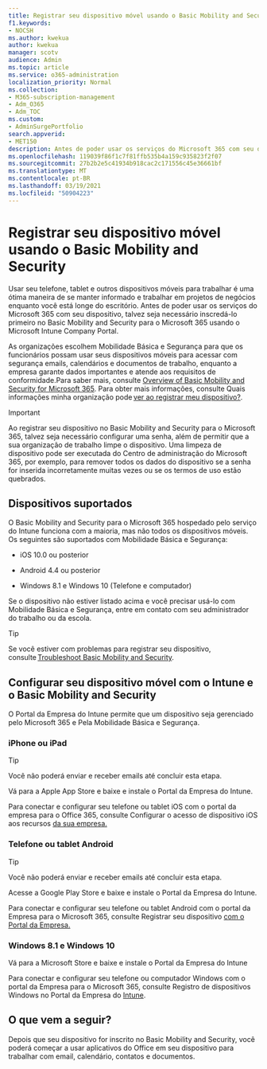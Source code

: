 ```yaml
---
title: Registrar seu dispositivo móvel usando o Basic Mobility and Security
f1.keywords:
- NOCSH
ms.author: kwekua
author: kwekua
manager: scotv
audience: Admin
ms.topic: article
ms.service: o365-administration
localization_priority: Normal
ms.collection:
- M365-subscription-management
- Adm_O365
- Adm_TOC
ms.custom:
- AdminSurgePortfolio
search.appverid:
- MET150
description: Antes de poder usar os serviços do Microsoft 365 com seu dispositivo, talvez seja necessário inscredá-lo primeiro no Basic Mobility and Security para o Microsoft 365.
ms.openlocfilehash: 119039f86f1c7f81ffb535b4a159c935823f2f07
ms.sourcegitcommit: 27b2b2e5c41934b918cac2c171556c45e36661bf
ms.translationtype: MT
ms.contentlocale: pt-BR
ms.lasthandoff: 03/19/2021
ms.locfileid: "50904223"
---
```

# <a name="enroll-your-mobile-device-using-basic-mobility-and-security"></a>Registrar seu dispositivo móvel usando o Basic Mobility and Security

Usar seu telefone, tablet e outros dispositivos móveis para trabalhar é uma ótima maneira de se manter informado e trabalhar em projetos de negócios enquanto você está longe do escritório. Antes de poder usar os serviços do Microsoft 365 com seu dispositivo, talvez seja necessário inscredá-lo primeiro no Basic Mobility and Security para o Microsoft 365 usando o Microsoft Intune Company Portal.

As organizações escolhem Mobilidade Básica e Segurança para que os funcionários possam usar seus dispositivos móveis para acessar com segurança emails, calendários e documentos de trabalho, enquanto a empresa garante dados importantes e atende aos requisitos de conformidade.Para saber mais, consulte [Overview of Basic Mobility and Security for Microsoft 365](overview.md). Para obter mais informações, consulte Quais informações minha organização pode [ver ao registrar meu dispositivo?](/intune-user-help/what-info-can-your-company-see-when-you-enroll-your-device-in-intune).

>[!IMPORTANT] 
>Ao registrar seu dispositivo no Basic Mobility and Security para o Microsoft 365, talvez seja necessário configurar uma senha, além de permitir que a sua organização de trabalho limpe o dispositivo. Uma limpeza de dispositivo pode ser executada do Centro de administração do Microsoft 365, por exemplo, para remover todos os dados do dispositivo se a senha for inserida incorretamente muitas vezes ou se os termos de uso estão quebrados.

## <a name="supported-devices"></a>Dispositivos suportados

O Basic Mobility and Security para o Microsoft 365 hospedado pelo serviço do Intune funciona com a maioria, mas não todos os dispositivos móveis. Os seguintes são suportados com Mobilidade Básica e Segurança:

- iOS 10.0 ou posterior

- Android 4.4 ou posterior

- Windows 8.1 e Windows 10 (Telefone e computador)

Se o dispositivo não estiver listado acima e você precisar usá-lo com Mobilidade Básica e Segurança, entre em contato com seu administrador do trabalho ou da escola.

>[!TIP]
>Se você estiver com problemas para registrar seu dispositivo, consulte [Troubleshoot Basic Mobility and Security](troubleshoot.md).

## <a name="set-up-your-mobile-device-with-intune-and-basic-mobility-and-security"></a>Configurar seu dispositivo móvel com o Intune e o Basic Mobility and Security

O Portal da Empresa do Intune permite que um dispositivo seja gerenciado pelo Microsoft 365 e Pela Mobilidade Básica e Segurança.

### <a name="iphone-or-ipad"></a>iPhone ou iPad

>[!TIP]
>Você não poderá enviar e receber emails até concluir esta etapa.

Vá para a Apple App Store e baixe e instale o Portal da Empresa do Intune.

Para conectar e configurar seu telefone ou tablet iOS com o portal da empresa para o Office 365, consulte Configurar o acesso de dispositivo iOS aos recursos [da sua empresa.](/mem/intune/user-help/enroll-your-device-in-intune-ios)

### <a name="android-phone-or-tablet"></a>Telefone ou tablet Android

>[!TIP]
>Você não poderá enviar e receber emails até concluir esta etapa.

Acesse a Google Play Store e baixe e instale o Portal da Empresa do Intune.

Para conectar e configurar seu telefone ou tablet Android com o portal da Empresa para o Microsoft 365, consulte Registrar seu dispositivo [com o Portal da Empresa.](/mem/intune/user-help/enroll-device-android-company-portal)

### <a name="windows-81-and-windows-10"></a>Windows 8.1 e Windows 10

Vá para a Microsoft Store e baixe e instale o Portal da Empresa do Intune

Para conectar e configurar seu telefone ou computador Windows com o portal da Empresa para o Microsoft 365, consulte Registro de dispositivos Windows no Portal da Empresa do [Intune](/intune-user-help/windows-enrollment-company-portal).

## <a name="whats-next"></a>O que vem a seguir?

Depois que seu dispositivo for inscrito no Basic Mobility and Security, você poderá começar a usar aplicativos do Office em seu dispositivo para trabalhar com email, calendário, contatos e documentos.
